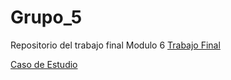 # Grupo_5
Repositorio del trabajo final Modulo 6
[Trabajo Final ](https://kalep-23.github.io/Grupo_5/trabajo-final3.html)

[Caso de Estudio ](https://kalep-23.github.io/Grupo_5/caso-de-estudio.html)
